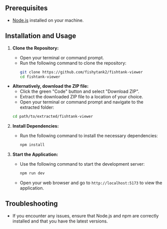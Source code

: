 ## Prerequisites

- [Node.js](https://nodejs.org/en) installed on your machine.

## Installation and Usage

1. **Clone the Repository:**

   - Open your terminal or command prompt.
   - Run the following command to clone the repository:
     ```bash
     git clone https://github.com/fishytank2/fishtank-viewer
     cd fishtank-viewer
     ```

- **Alternatively, download the ZIP file:**
  - Click the green "Code" button and select "Download ZIP".
  - Extract the downloaded ZIP file to a location of your choice.
  - Open your terminal or command prompt and navigate to the extracted folder:
  ```bash
  cd path/to/extracted/fishtank-viewer
  ```

2. **Install Dependencies:**

   - Run the following command to install the necessary dependencies:
     ```bash
     npm install
     ```

3. **Start the Application:**
   - Use the following command to start the development server:
     ```bash
     npm run dev
     ```
   - Open your web browser and go to `http://localhost:5173` to view the application.

## Troubleshooting

- If you encounter any issues, ensure that Node.js and npm are correctly installed and that you have the latest versions.
